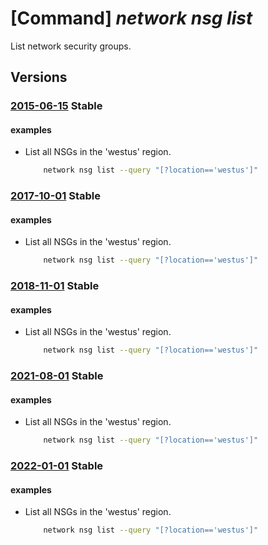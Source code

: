 # [Command] _network nsg list_

List network security groups.

## Versions

### [2015-06-15](/Resources/mgmt-plane/L3N1YnNjcmlwdGlvbnMve30vcHJvdmlkZXJzL21pY3Jvc29mdC5uZXR3b3JrL25ldHdvcmtzZWN1cml0eWdyb3Vwcw==/2015-06-15.xml) **Stable**

<!-- mgmt-plane /subscriptions/{}/providers/microsoft.network/networksecuritygroups 2015-06-15 -->
<!-- mgmt-plane /subscriptions/{}/resourcegroups/{}/providers/microsoft.network/networksecuritygroups 2015-06-15 -->

#### examples

- List all NSGs in the 'westus' region.
    ```bash
        network nsg list --query "[?location=='westus']"
    ```

### [2017-10-01](/Resources/mgmt-plane/L3N1YnNjcmlwdGlvbnMve30vcHJvdmlkZXJzL21pY3Jvc29mdC5uZXR3b3JrL25ldHdvcmtzZWN1cml0eWdyb3Vwcw==/2017-10-01.xml) **Stable**

<!-- mgmt-plane /subscriptions/{}/providers/microsoft.network/networksecuritygroups 2017-10-01 -->
<!-- mgmt-plane /subscriptions/{}/resourcegroups/{}/providers/microsoft.network/networksecuritygroups 2017-10-01 -->

#### examples

- List all NSGs in the 'westus' region.
    ```bash
        network nsg list --query "[?location=='westus']"
    ```

### [2018-11-01](/Resources/mgmt-plane/L3N1YnNjcmlwdGlvbnMve30vcHJvdmlkZXJzL21pY3Jvc29mdC5uZXR3b3JrL25ldHdvcmtzZWN1cml0eWdyb3Vwcw==/2018-11-01.xml) **Stable**

<!-- mgmt-plane /subscriptions/{}/providers/microsoft.network/networksecuritygroups 2018-11-01 -->
<!-- mgmt-plane /subscriptions/{}/resourcegroups/{}/providers/microsoft.network/networksecuritygroups 2018-11-01 -->

#### examples

- List all NSGs in the 'westus' region.
    ```bash
        network nsg list --query "[?location=='westus']"
    ```

### [2021-08-01](/Resources/mgmt-plane/L3N1YnNjcmlwdGlvbnMve30vcHJvdmlkZXJzL21pY3Jvc29mdC5uZXR3b3JrL25ldHdvcmtzZWN1cml0eWdyb3Vwcw==/2021-08-01.xml) **Stable**

<!-- mgmt-plane /subscriptions/{}/providers/microsoft.network/networksecuritygroups 2021-08-01 -->
<!-- mgmt-plane /subscriptions/{}/resourcegroups/{}/providers/microsoft.network/networksecuritygroups 2021-08-01 -->

#### examples

- List all NSGs in the 'westus' region.
    ```bash
        network nsg list --query "[?location=='westus']"
    ```

### [2022-01-01](/Resources/mgmt-plane/L3N1YnNjcmlwdGlvbnMve30vcmVzb3VyY2Vncm91cHMve30vcHJvdmlkZXJzL21pY3Jvc29mdC5uZXR3b3JrL25ldHdvcmtzZWN1cml0eWdyb3Vwcw==/2022-01-01.xml) **Stable**

<!-- mgmt-plane /subscriptions/{}/resourcegroups/{}/providers/microsoft.network/networksecuritygroups 2022-01-01 -->

#### examples

- List all NSGs in the 'westus' region.
    ```bash
        network nsg list --query "[?location=='westus']"
    ```
